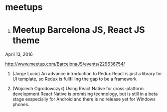 # meetups

1. # Meetup Barcelona JS, React JS theme
April 13, 2016

http://www.meetup.com/BarcelonaJS/events/229636754/
1. (Jorge Lucic) An advance introduction to Redux
React is just a library for UI template, so Redux is fullfilling the gap to be a framework

2. (Wojciech Ogrodowczyk) Using React Native for cross-platform development
React Native is promising technology, but is still in a beta stage esspecially for Android and there is no release yet for Windows phones.

